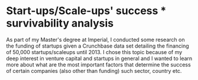 # Start-ups/Scale-ups' success * survivability analysis

As part of my Master's degree at Imperial, I conducted some research on the funding of startups given a Crunchbase data set detailing the financing of 50,000 startups/scaleups until 2013. I chose this topic because of my deep interest in venture capital and startups in general and I wanted to learn more about what are the most important factors that determine the success of certain companies (also other than funding) such sector, country etc.
